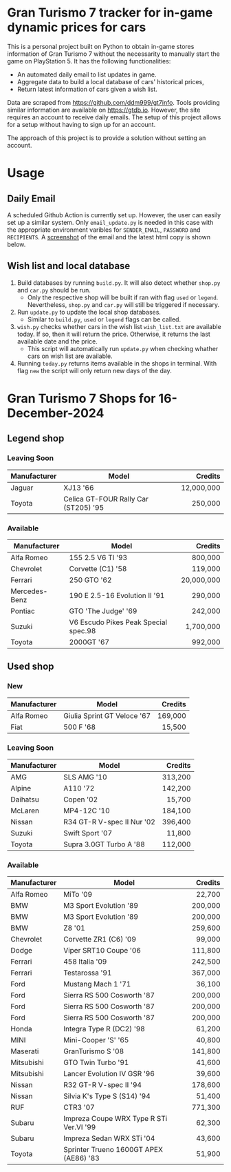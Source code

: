# Gran Turismo 7 tracker for in-game dynamic prices for cars

This is a personal project built on Python to obtain in-game stores information of Gran Turismo 7 without the necessarity to manually start the game on PlayStation 5. It has the following functionalities:

- An automated daily email to list updates in game.
- Aggregate data to build a local database of cars' historical prices,
- Return latest information of cars given a wish list.

Data are scraped from https://github.com/ddm999/gt7info. Tools providing similar information are available on https://gtdb.io. However, the site requires an account to receive daily emails. The setup of this project allows for a setup without having to sign up for an account.

The approach of this project is to provide a solution without setting an account.

# Usage

## Daily Email

A scheduled Github Action is currently set up. However, the user can easily set up a similar system. Only `email_update.py` is needed in this case with the appropriate environment varibles for `SENDER_EMAIL`, `PASSWORD` and `RECIPIENTS`. A [screenshot](https://raw.githubusercontent.com/marcohoucheng/Gran-Turismo-7-Price-Tracker/main/data/email_screenshot.png) of the email and the latest html copy is shown below.

## Wish list and local database

1. Build databases by running `build.py`. It will also detect whether `shop.py` and `car.py` should be run.
    - Only the respective shop will be built if ran with flag `used` or `legend`. Nevertheless, `shop.py` and `car.py` will still be triggered if necessary.
2. Run `update.py` to update the local shop databases.
    - Similar to `build.py`, `used` or `legend` flags can be called.
3. `wish.py` checks whether cars in the wish list `wish_list.txt` are available today. If so, then it will return the price. Otherwise, it returns the last available date and the price.
    - This script will automatically run `update.py` when checking whather cars on wish list are available.
4. Running `today.py` returns items available in the shops in terminal. With flag `new` the script will only return new days of the day.


# Gran Turismo 7 Shops for 16-December-2024



## Legend shop

### Leaving Soon
 | Manufacturer | Model | Credits |
 | --- | --- | --: |
|Jaguar|XJ13 '66|12,000,000|
|Toyota|Celica GT-FOUR Rally Car (ST205) '95|250,000|

### Available
 | Manufacturer | Model | Credits |
 | --- | --- | --: |
|Alfa Romeo|155 2.5 V6 TI '93|800,000|
|Chevrolet|Corvette (C1) '58|119,000|
|Ferrari|250 GTO '62|20,000,000|
|Mercedes-Benz|190 E 2.5-16 Evolution II '91|290,000|
|Pontiac|GTO 'The Judge' '69|242,000|
|Suzuki|V6 Escudo Pikes Peak Special spec.98|1,700,000|
|Toyota|2000GT '67|992,000|


## Used shop

### New
 | Manufacturer | Model | Credits |
 | --- | --- | --: |
|Alfa Romeo|Giulia Sprint GT Veloce '67|169,000|
|Fiat|500 F '68|15,500|

### Leaving Soon
 | Manufacturer | Model | Credits |
 | --- | --- | --: |
|AMG|SLS AMG '10|313,200|
|Alpine|A110 '72|142,200|
|Daihatsu|Copen '02|15,700|
|McLaren|MP4-12C '10|184,100|
|Nissan|R34 GT-R V-spec II Nur '02|396,400|
|Suzuki|Swift Sport '07|11,800|
|Toyota|Supra 3.0GT Turbo A '88|112,000|

### Available
 | Manufacturer | Model | Credits |
 | --- | --- | --: |
|Alfa Romeo|MiTo '09|22,700|
|BMW|M3 Sport Evolution '89|200,000|
|BMW|M3 Sport Evolution '89|200,000|
|BMW|Z8 '01|259,600|
|Chevrolet|Corvette ZR1 (C6) '09|99,000|
|Dodge|Viper SRT10 Coupe '06|111,800|
|Ferrari|458 Italia '09|242,500|
|Ferrari|Testarossa '91|367,000|
|Ford|Mustang Mach 1 '71|36,100|
|Ford|Sierra RS 500 Cosworth '87|200,000|
|Ford|Sierra RS 500 Cosworth '87|200,000|
|Ford|Sierra RS 500 Cosworth '87|200,000|
|Honda|Integra Type R (DC2) '98|61,200|
|MINI|Mini-Cooper 'S' '65|40,800|
|Maserati|GranTurismo S '08|141,800|
|Mitsubishi|GTO Twin Turbo '91|41,600|
|Mitsubishi|Lancer Evolution IV GSR '96|39,600|
|Nissan|R32 GT-R V-spec II '94|178,600|
|Nissan|Silvia K's Type S (S14) '94|51,400|
|RUF|CTR3 '07|771,300|
|Subaru|Impreza Coupe WRX Type R STi Ver.VI '99|62,300|
|Subaru|Impreza Sedan WRX STi '04|43,600|
|Toyota|Sprinter Trueno 1600GT APEX (AE86) '83|51,900|
